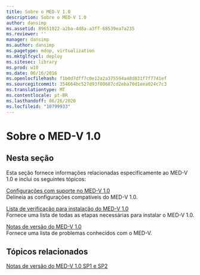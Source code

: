 ```yaml
---
title: Sobre o MED-V 1.0
description: Sobre o MED-V 1.0
author: dansimp
ms.assetid: 89651022-a2ba-4d8a-a3ff-68539ea7a235
ms.reviewer: ''
manager: dansimp
ms.author: dansimp
ms.pagetype: mdop, virtualization
ms.mktglfcycl: deploy
ms.sitesec: library
ms.prod: w10
ms.date: 06/16/2016
ms.openlocfilehash: f1b0d7dff7c0e12a2a375594a48d831f7f7741ef
ms.sourcegitcommit: 354664bc527d93f80687cd2eba70d1eea024c7c3
ms.translationtype: MT
ms.contentlocale: pt-BR
ms.lasthandoff: 06/26/2020
ms.locfileid: "10799933"
---
```

# Sobre o MED-V 1.0


## Nesta seção


Esta seção fornece informações relacionadas especificamente ao MED-V 1.0 e inclui os seguintes tópicos:

<a href="" id="med-v-1-0-supported-configurations"></a>[Configurações com suporte no MED-V 1.0](med-v-10-supported-configurationsmedv-10.md)  
Delineia as configurações compatíveis do MED-V 1.0.

<a href="" id="med-v-1-0-installation-checklist"></a>[Lista de verificação para instalação do MED-V 1.0](med-v-10-installation-checklist.md)  
Fornece uma lista de todas as etapas necessárias para instalar o MED-V 1.0.

<a href="" id="med-v-1-0-release-notes"></a>[Notas de versão do MED-V 1.0](med-v-10-release-notesmedv-10.md)  
Fornece uma lista de problemas conhecidos com o MED-V.

## Tópicos relacionados


[Notas de versão do MED-V 1.0 SP1 e SP2](med-v-10-sp1-and-sp2-release-notesmedv-10-sp1.md)

 

 






